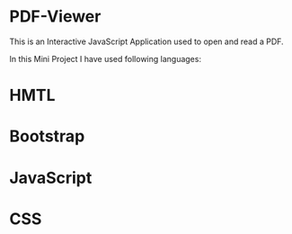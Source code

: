 # PDF-Viewer
This is an Interactive JavaScript Application used to open and read a PDF.  

In this Mini Project I have used following languages:

# HMTL
# Bootstrap
# JavaScript
# CSS
